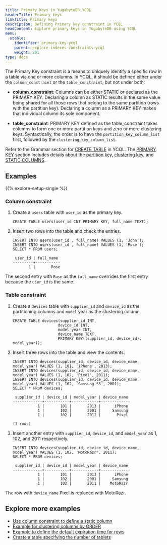 ```yaml
---
title: Primary keys in YugabyteDB YCQL
headerTitle: Primary keys
linkTitle: Primary keys
description: Defining Primary key constraint in YCQL
headContent: Explore primary keys in YugabyteDB using YCQL
menu:
  stable:
    identifier: primary-key-ycql
    parent: explore-indexes-constraints-ycql
    weight: 201
type: docs
---
```


The Primary Key constraint is a means to uniquely identify a specific row in a table via one or more columns. In YCQL, it should be defined either under the `column_constraint` or the `table_constraint`, but not under both:

- **column_constraint**: Columns can be either STATIC or declared as the PRIMARY KEY. Declaring a column as STATIC results in the same value being shared for all those rows that belong to the same partition (rows with the partition key). Declaring a column as a PRIMARY KEY makes that individual column its sole component.

- **table_constraint**: PRIMARY KEY defined as the table_constraint takes columns to form one or more partition keys and zero or more clustering keys. Syntactically, the order is to have the `partition_key_column_list` first, followed by the `clustering_key_column_list`.

Refer to the Grammar section for [CREATE TABLE](../../../../api/ycql/ddl_create_table/#grammar) in YCQL. The [PRIMARY KEY](../../../../api/ycql/ddl_create_table/#primary-key) section includes details about the [partition key](../../../../api/ycql/ddl_create_table/#partition-key), [clustering key](../../../../api/ycql/ddl_create_table/#clustering-key), and [STATIC COLUMNS](../../../../api/ycql/ddl_create_table/#static-columns).

## Examples

{{% explore-setup-single %}}

### Column constraint

1. Create a `users` table with `user_id` as the primary key.

    ```cql
    CREATE TABLE users(user_id INT PRIMARY KEY, full_name TEXT);
    ```

1. Insert two rows into the table and check the entries.

    ```cql
    INSERT INTO users(user_id , full_name) VALUES (1, 'John');
    INSERT INTO users(user_id , full_name) VALUES (1, 'Rose');
    SELECT * FROM users;
    ```

    ```output
     user_id | full_name
    ---------+-----------
           1 |       Rose
    ```

The second entry with `Rose` as the `full_name` overrides the first entry because the `user_id` is the same.

### Table constraint

1. Create a `devices` table with `supplier_id` and `device_id` as the partitioning columns and `model` year as the clustering column.

    ```cql
    CREATE TABLE devices(supplier_id INT,
                        device_id INT,
                        model_year INT,
                        device_name TEXT,
                        PRIMARY KEY((supplier_id, device_id), model_year));

    ```

1. Insert three rows into the table and view the contents.

    ```cql
    INSERT INTO devices(supplier_id, device_id, device_name, model_year) VALUES (1, 101, 'iPhone', 2013);
    INSERT INTO devices(supplier_id, device_id, device_name, model_year) VALUES (1, 102, 'Pixel', 2011);
    INSERT INTO devices(supplier_id, device_id, device_name, model_year) VALUES (1, 102, 'Samsung S3', 2001);
    SELECT * FROM devices;
    ```

    ```output
     supplier_id | device_id | model_year | device_name
    -------------+-----------+------------+-------------
               1 |       101 |       2013 |      iPhone
               1 |       102 |       2001 |     Samsung
               1 |       102 |       2011 |       Pixel

    (3 rows)
    ```

1. Insert another entry with `supplier_id`, `device_id`, and `model_year` as 1, 102, and 2011 respectively.

    ```cql
    INSERT INTO devices(supplier_id, device_id, device_name, model_year) VALUES (1, 102, 'MotoRazr', 2011);
    SELECT * FROM devices;
    ```

    ```output
     supplier_id | device_id | model_year | device_name
    -------------+-----------+------------+-------------
               1 |       101 |       2013 |      iPhone
               1 |       102 |       2001 |     Samsung
               1 |       102 |       2011 |    MotoRazr
    ```

The row with `device_name` Pixel is replaced with MotoRazr.

## Explore more examples

- [Use column constraint to define a static column](../../../../api/ycql/ddl_create_table/#use-column-constraint-to-define-a-static-column)
- [Example for clustering columns by ORDER](../../../../api/ycql/ddl_create_table/#use-table-property-to-define-the-order-ascending-or-descending-for-clustering-columns)
- [Example to define the default expiration time for rows](../../../../api/ycql/ddl_create_table/#use-table-property-to-define-the-default-expiration-time-for-rows)
- [Create a table specifying the number of tablets](../../../../api/ycql/ddl_create_table/#create-a-table-specifying-the-number-of-tablets)
